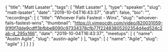 {
  "title": "Matt Lasater",
  "tags": [
    "Matt Lasater"
  ],
  "type": "speaker",
  "slug": "matt-lasater",
  "date": "2019-10-04T16:43:37",
  "draft": false,
  "bio": "",
  "recordings": [
    {
      "title": "Whoever Fails Fastest - Wins",
      "slug": "whoever-fails-fastest-wins",
      "thumbnail": "https://i.vimeocdn.com/video/820031059-91f0f7dde9cdff3bfbbe8090c97334378cfb77f22483805202354d4ed524c2ab-d_295x166",
      "date": "2019-10-04T16:43:37",
      "meetups": [
        {
          "name": "Austin Agile",
          "slug": "austin-agile"
        }
      ],
      "tags": [
        {
          "name": "Agile",
          "slug": "agile"
        }
      ]
    }
  ]
}